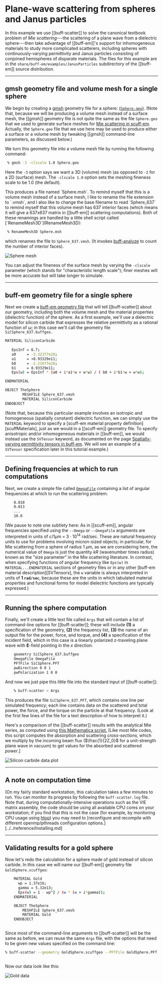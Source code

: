 # Plane-wave scattering from spheres and Janus particles

In this example we use [[buff-scatter]] to solve the canonical textbook
problem of *Mie scattering*---the scattering of a plane wave
from a dielectric sphere---then take advantage of [[buff-em]]'s
support for inhomogeneous materials to study more complicated
scatterers, including spheres with continuously-varying permittivity
and Janus particles consisting of conjoined hemispheres of
disparate materials. The files for this example are in the 
`share/buff-em/examples/JanusParticles` subdirectory of the 
[[buff-em]] source distribution.

--------------------------------------------------
## <span class="SC">gmsh</span> geometry file and volume mesh for a single sphere

We begin by creating a 
[<span class="SC">gmsh</span>](http://geuz.org/gmsh) 
geometry file for a sphere: [(`Sphere.geo`)](Sphere.geo).
(Note that, because we will be producing a volume mesh instead 
of a surface mesh, the [[gmsh]] geometry file is not quite
the same as the file `Sphere.geo` that we used to 
generate surface meshes for 
[Mie scattering in <span class="SC">scuff-em</span>][scuffMie].
Actually, the `Sphere.geo` file that we use here may be used
to produce either a surface or a volume mesh by tweaking 
[[gmsh]] command-line parameters, as discussed below.)

We turn this geometry file into a volume mesh 
file by running the following command:

````bash
 % gmsh -3 -clscale 1.0 Sphere.geo
````

Here the `-3` option says we want a 3D (volume) mesh (as opposed
to `-2` for a 2D (surface) mesh. The `-clscale 1.0` option
sets the meshing fineness scale to be 1.0 (the default).

<a name="RenameMesh3D">
This produces a file named `Sphere.msh`. To remind
myself that this is a volume mesh instead of a surface mesh, I
like to rename the file extension to `.vmsh`, and I also like
to change the base filename to read `Sphere_637` to remind 
myself that this volume mesh has 637 interior faces (which
means it will give a 637x637 matrix in [[buff-em]] scattering
computations). Both of these renamings are handled by a 
little shell script called [`RenameMesh3D`](RenameMesh3D):

````bash
 % RenameMesh3D Sphere.msh 
````

which renames the file to `Sphere_637.vmsh`. (It invokes
[<span class="SC">buff-analyze</span>][buffAnalyze] to 
count the number of interior faces).

![Sphere mesh](Sphere_637.png)

You can adjust the fineness of the surface mesh by varying 
the `-clscale` parameter (which stands for "characteristic 
length scale"); finer meshes will be more accurate 
but will take longer to simulate.

--------------------------------------------------
## <span class="SC">buff-em</span> geometry file for a single sphere

Next we create a 
[<span class="SC">buff-em</span> geometry file][buffGeometries] 
that will tell [[buff-scatter]] about our geometry, including both 
the volume mesh and the material properties (dielectric function) 
of the sphere. As a first example, we'll use a dielectric model for
silicon carbide that expresses the relative permittivity as a
rational function of $\omega$; in this case we'll call the
geometry file `SiCSphere_637.buffgeo.`

````bash 
MATERIAL SiliconCarbide
   
   EpsInf = 6.7;
   a0     = -3.32377e28;
   a1     = +8.93329e11;
   b0     = -2.21677e28;
   b1     = 8.93329e11;
   Eps(w) = EpsInf * (a0 + i*a1*w + w*w) / ( b0 + i*b1*w + w*w);

ENDMATERIAL 

OBJECT TheSphere
        MESHFILE Sphere_637.vmsh
        MATERIAL SiliconCarbide
ENDOBJECT
````

(Note that, because this particular example involves an isotropic
and homogeneous (spatially constant) dielectric function, we
can simply use the `MATERIAL` keyword to specify a 
[<span class="SC">scuff-em</span> material property definition][scuffMaterials],
just as we would in a [[scuff-em]] geometry file. To specify
anisotropic and/or inhomogeneous materials in [[buff-em]], 
we would instead use the `SVTensor` keyword, as documented on 
the page 
[Spatially-varying permittivity tensors in <span class="SC">buff-em</span>][buffMaterials].
We will see an example of a `SVTensor` specification later
in this tutorial example.)

--------------------------------------------------
## Defining frequencies at which to run computations

Next, we create a simple file called
[`OmegaFile`](OmegaFile) containing a
list of angular frequencies at which to run the scattering problem:

````bash
    0.010
    0.013
    ...
    10.0
````

(We pause to note one subtlety here: As in [[scuff-em]],
angular frequencies specified 
using the `--Omega` or `--OmegaFile` arguments are interpreted in 
units of $c / 1 \mu$m = $3\cdot 10^{14}$ rad/sec.
These are natural 
frequency units to use for problems involving micron-sized objects; 
in particular, for Mie scattering from a sphere of radius 1 μm, as 
we are considering here, the numerical value of `Omega` is just the 
quantity $kR$ (wavenumber times radius) known as the 
"size parameter" in the Mie scattering literature. In contrast, 
when specifying functions of angular frequency like `Eps(w)` in 
`MATERIAL...ENDMATERIAL` sections of geometry files or in any other 
[<span class="SC">buff-em</span> material description][SVTensors], 
the `w` variable 
is always interpreted in units of **1 `rad/sec`**, because these are
the units in which tabulated material properties and functional forms
for model dielectric functions are typically expressed.)

--------------------------------------------------
## Running the sphere computation

Finally, we'll create a little text file called `Args` that will contain
a list of command-line options for [[buff-scatter]]; these will include
**(1)** a specification of the geometry, **(2)** the frequency list,
**(3)** the name of an output file for the power, force, and torque,
and **(4)** a specification of the incident field, which in
this case is a linearly polarized *z*-traveling plane wave
with **E**-field pointing in the *x* direction:

````bash
    geometry SiCSphere_637.buffgeo
    OmegaFile OmegaFile
    PFTFile SiCSphere.PFT
    pwDirection 0 0 1
    pwPolarization 1 0 0
````

And now we just pipe this little file into the standard input of [[buff-scatter]]:

````bash
    % buff-scatter < Args 
````

This produces the file `SiCSphere_637.PFT`, which contains one line
per simulated frequency; each line contains data on the scattered
and total power, the force, and the torque on the particle at that
frequency. (Look at the first few lines of the file for a text description
of how to interpret it.)

Here's a comparison of the [[buff-scatter]] results with the
analytical Mie series, as computed
using [this Mathematica script.](Mie.math) [Like most Mie codes, 
this script computes the absorption and scattering *cross-sections*, 
which we multiply by the incoming beam flux ($\frac{1}{2Z_0}$ for a 
unit-strength plane wave in vacuum) to get values for the absorbed 
and scattered *power*.]

![Silicon carbide data plot](SiCData.png)

--------------------------------------------------
## A note on computation time



(On my fairly standard workstation, this calculation
takes a few minutes to run. You can monitor its progress by
following the `buff-scatter.log` file. Note that, during
computationally-intensive operations such as the VIE matrix
assembly, the code should be using all available CPU cores
on your workstation; if you find that this is
not the case (for example, by monitoring CPU usage using
[<span class="SC">htop</span>](http://htop.sourceforge.net))
you may need to
[reconfigure and recompile with different openmp/pthreads configuration options.][../../reference/Installing.md]

--------------------------------------------------
## Validating results for a gold sphere

Now let's redo the calculation for a sphere made of gold
instead of silicon carbide.  In this case we will name our
[[buff-em]] geometry file `GoldSphere.scuffgeo`:

````bash
    MATERIAL Gold
      wp = 1.37e16;
      gamma = 5.32e13;
      Eps(w) = 1 - wp^2 / (w * (w + i*gamma));
    ENDMATERIAL

    OBJECT TheSphere
        MESHFILE Sphere_637.vmsh
        MATERIAL Gold
    ENDOBJECT
    
````

Since most of the command-line arguments to [[buff-scatter]] will
be the same as before, we can reuse the same `Args` file, with the
options that need to be given new values specified on the command line:

````bash
% buff-scatter --geometry GoldSphere.scuffgeo --PFTFile GoldSphere.PFT < Args
    
````

Now our data look like this:

![Gold data](GoldData.png)

[buffGeometries]:                     ../../reference/Geometries.md
[buffMaterials]:                      ../../reference/SVTensors.md

[scuffMie]:                           http://homerreid.github.io/scuff-em-documentation/examples/MieScattering
[Pinwheels]:                          ../Pinwheels/Pinwheels.md
[buffAnalyze]:                        ../../applications/buff-analyze.md
[buffAnalyze]:                        ../../applications/buff-analyze.md
